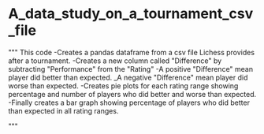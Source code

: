 # A_data_study_on_a_tournament_csv_file

"""
This code
-Creates a pandas dataframe from a csv file Lichess provides after a tournament.
-Creates a new column called "Difference" by subtracting "Performance" from the "Rating"
    -A positive "Difference" mean player did better than expected.
    _A negative "Difference" mean player did worse than expected.
-Creates pie plots for each rating range showing percentage and number of players who did better and worse
    than expected.
-Finally creates a bar graph showing percentage of players who did better than expected in all rating ranges.

"""
